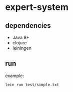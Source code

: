 # expert-system

## dependencies

- Java 8+
- clojure
- leiningen

## run

example:

```
lein run test/simple.txt
```
